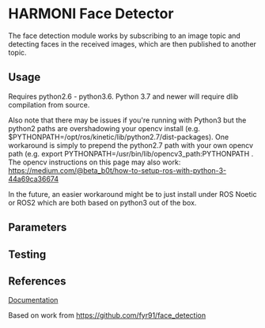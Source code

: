 # HARMONI Face Detector

The face detection module works by subscribing to an image topic and detecting faces in the received images, which are then published to another topic.

## Usage

Requires python2.6 - python3.6. Python 3.7 and newer will require dlib compilation from source.

Also note that there may be issues if you're running with Python3 but the python2 paths are overshadowing your opencv install (e.g. $PYTHONPATH=/opt/ros/kinetic/lib/python2.7/dist-packages). One workaround is simply to prepend the python2.7 path with your own opencv path (e.g. export PYTHONPATH=/usr/bin/lib/opencv3_path:PYTHONPATH . The opencv instructions on this page may also work: https://medium.com/@beta_b0t/how-to-setup-ros-with-python-3-44a69ca36674

In the future, an easier workaround might be to just install under ROS Noetic or ROS2 which are both based on python3 out of the box.

## Parameters
## Testing
## References
[Documentation](https://harmoni.readthedocs.io/en/latest/packages/harmoni_face_detect.html)

Based on work from https://github.com/fyr91/face_detection